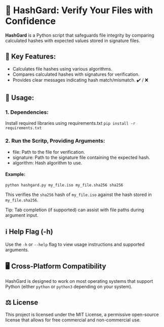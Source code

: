 # 🔐 HashGard: Verify Your Files with Confidence
**HashGard** is a Python script that safeguards file integrity by comparing calculated hashes with expected values stored in signature files.

## 🎯 Key Features:
- Calculates file hashes using various algorithms.
- Compares calculated hashes with signatures for verification.
- Provides clear messages indicating hash match/mismatch. ✔️  / ❌

## 🔧 Usage:

### 1. Dependencies:
Install required libraries using requirements.txt
`pip install -r requirements.txt`

### 2. Run the Scritp, Providing Arguments:
- file: Path to the file for verification.
- signature: Path to the signature file containing the expected hash.
- algorithm: Hash algorithm to use.

#### Example:
`python hashgard.py my_file.iso my_file.sha256 sha256`

This verifies the `sha256` hash of `my_file.iso` against the hash stored in `my_file.sha256`.

Tip: Tab completion (if supported) can assist with file paths during argument input.


## ℹ️  Help Flag (-h)
Use the `-h` or `--help` flag to view usage instructions and supported arguments.

## 🖥️  Cross-Platform Compatibility
HashGard is designed to work on most operating systems that support Python (either `python` or `python3` depending on your system).

## ⚖️  License
This project is licensed under the MIT License, a permissive open-source license that allows for free commercial and non-commercial use.
